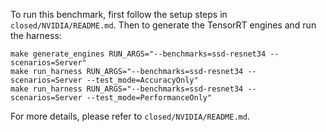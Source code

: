 To run this benchmark, first follow the setup steps in `closed/NVIDIA/README.md`. Then to generate the TensorRT engines and run the harness:

```
make generate_engines RUN_ARGS="--benchmarks=ssd-resnet34 --scenarios=Server"
make run_harness RUN_ARGS="--benchmarks=ssd-resnet34 --scenarios=Server --test_mode=AccuracyOnly"
make run_harness RUN_ARGS="--benchmarks=ssd-resnet34 --scenarios=Server --test_mode=PerformanceOnly"
```

For more details, please refer to `closed/NVIDIA/README.md`.